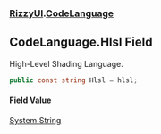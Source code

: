 ### [RizzyUI](RizzyUI 'RizzyUI').[CodeLanguage](RizzyUI.CodeLanguage 'RizzyUI.CodeLanguage')

## CodeLanguage.Hlsl Field

High-Level Shading Language.

```csharp
public const string Hlsl = hlsl;
```

#### Field Value
[System.String](https://docs.microsoft.com/en-us/dotnet/api/System.String 'System.String')